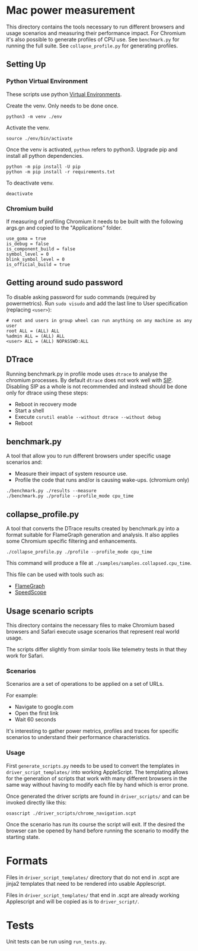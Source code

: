 # Mac power measurement

This directory contains the tools necessary to run different browsers and usage scenarios and measuring their
performance impact. For Chromium it's also possible to generate profiles of CPU use. See `benchmark.py` for
running the full suite. See `collapse_profile.py` for generating profiles.


## Setting Up

### Python Virtual Environment
These scripts use python [Virtual Environments](https://docs.python.org/3/tutorial/venv.html).

Create the venv. Only needs to be done once.
```
python3 -m venv ./env
```
Activate the venv.
```
source ./env/bin/activate
```
Once the venv is activated, `python` refers to python3.
Upgrade pip and install all python dependencies. 
```
python -m pip install -U pip
python -m pip install -r requirements.txt
```

To deactivate venv.
```
deactivate
```

### Chromium build

If measuring of profiling Chromium it needs to be built with the following args.gn and copied to the "Applications" folder.

    use_goma = true
    is_debug = false
    is_component_build = false
    symbol_level = 0
    blink_symbol_level = 0
    is_official_build = true

## Getting around sudo password

To disable asking password for sudo commands (required by powermetrics).
Run `sudo visudo` and add the last line to User specification (replacing `<user>`):
```
# root and users in group wheel can run anything on any machine as any user
root ALL = (ALL) ALL
%admin ALL = (ALL) ALL
<user> ALL = (ALL) NOPASSWD:ALL
```

## DTrace

Running benchmark.py in profile mode uses `dtrace` to analyse the chromium processes. By default `dtrace` does not work well with [SIP](https://support.apple.com/en-us/HT204899). Disabling SIP as a whole is not recommended and instead should be done only for dtrace using these steps:

* Reboot in recovery mode
* Start a shell
* Execute `csrutil enable --without dtrace --without debug`
* Reboot

## benchmark.py

A tool that allow you to run different browsers under specific usage scenarios and:

* Measure their impact of system resource use.
* Profile the code that runs and/or is causing wake-ups. (chromium only)

```
./benchmark.py ./results --measure 
./benchmark.py ./profile --profile_mode cpu_time
```

## collapse_profile.py

A tool that converts the DTrace results created by benchmark.py into a format suitable for 
FlameGraph generation and analysis. It also applies some Chromium specific filtering and enhancements.

```
./collapse_profile.py ./profile --profile_mode cpu_time
```

This command will produce a file at `./samples/samples.collapsed.cpu_time`.

This file can be used with tools such as:

* [FlameGraph](https://github.com/brendangregg/FlameGraph)
* [SpeedScope](https://www.speedscope.app/)

## Usage scenario scripts

This directory contains the necessary files to make Chromium based browsers and Safari
execute usage scenarios that represent real world usage.

The scripts differ slightly from similar tools like telemetry tests in that they work for Safari.

### Scenarios
Scenarios are a set of operations to be applied on a set of URLs.

For example:
* Navigate to google.com
* Open the first link
* Wait 60 seconds

It's interesting to gather power metrics, profiles and traces for specific
scenarios to understand their performance characteristics.

### Usage

First `generate_scripts.py` needs to be used to convert the templates in `driver_script_templates/` into
working AppleScript. The templating allows for the generation of scripts that work with many different
browsers in the same way without having to modify each file by hand which is error
prone.

Once generated the driver scripts are found in `driver_scripts/` and can be invoked directly like this:
```
osascript ./driver_scripts/chrome_navigation.scpt
```

Once the scenario has run its course the script will exit. If the desired the
browser can be opened by hand before running the scenario to modify the starting
state.

# Formats

Files in `driver_script_templates/` directory that do not end in .scpt are
jinja2 templates that need to be rendered into usable Applescript.

Files in `driver_script_templates/` that end in .scpt are already working
Applescript and will be copied as is to `driver_script/`.

# Tests

Unit tests can be run using `run_tests.py`.
